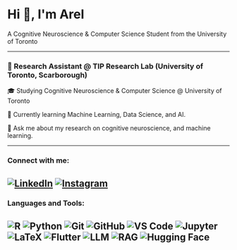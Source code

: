 # Hi 👋, I'm Arel
A Cognitive Neuroscience & Computer Science Student from the University of Toronto

---

### 🤖 Research Assistant @ TIP Research Lab (University of Toronto, Scarborough)

🎓 Studying Cognitive Neuroscience & Computer Science @ University of Toronto

🌱 Currently learning Machine Learning, Data Science, and AI.

💬 Ask me about my research on cognitive neuroscience, and machine learning.

---

### Connect with me:

[![LinkedIn](https://img.shields.io/badge/LinkedIn-blue?logo=linkedin&logoColor=white)](https://www.linkedin.com/in/arelbahaencin/)
[![Instagram](https://img.shields.io/badge/Instagram-E4405F?logo=instagram&logoColor=white)](https://www.instagram.com/arelbahaencin/)
---

### Languages and Tools:

![R](https://img.shields.io/badge/R-276DC3?logo=r&logoColor=white)
![Python](https://img.shields.io/badge/Python-3776AB?logo=python&logoColor=white)
![Git](https://img.shields.io/badge/Git-F05032?logo=git&logoColor=white)
![GitHub](https://img.shields.io/badge/GitHub-181717?logo=github&logoColor=white)
![VS Code](https://img.shields.io/badge/VS_Code-007ACC?logo=visual-studio-code&logoColor=white)
![Jupyter](https://img.shields.io/badge/Jupyter-F37626?logo=jupyter&logoColor=white)
![LaTeX](https://img.shields.io/badge/LaTeX-008080?logo=latex&logoColor=white)
![Flutter](https://img.shields.io/badge/Flutter-02569B?logo=flutter&logoColor=white)
![LLM](https://img.shields.io/badge/LLM-FF5733?logo=openai&logoColor=white)
![RAG](https://img.shields.io/badge/RAG-007DFF?logo=knowledgebase&logoColor=white)
![Hugging Face](https://img.shields.io/badge/Hugging_Face-F9A03C?logo=huggingface&logoColor=white)
---
